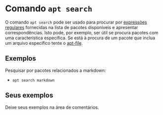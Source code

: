 # Comando `apt search`

O comando `apt search` pode ser usado para procurar por [expressões regulares](../man/regex.md) fornecidas na lista de pacotes disponíveis e apresentar correspondências. Isto pode, por exemplo, ser útil se procura pacotes com uma característica específica. Se está à procura de um pacote que inclua um arquivo específico tente o [apt-file](../apt-file.md).

## Exemplos

Pesquisar por pacotes relacionados a markdown:

- `apt search markdown`

## Seus exemplos

Deixe seus exemplos na área de comentários.